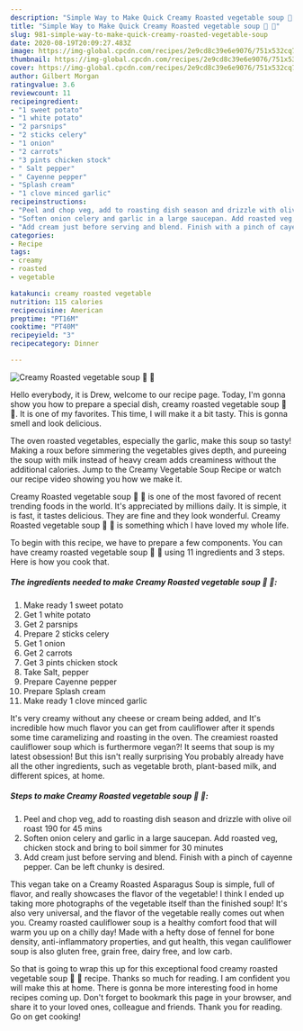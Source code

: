 ```yaml
---
description: "Simple Way to Make Quick Creamy Roasted vegetable soup 🥔 🥕"
title: "Simple Way to Make Quick Creamy Roasted vegetable soup 🥔 🥕"
slug: 981-simple-way-to-make-quick-creamy-roasted-vegetable-soup
date: 2020-08-19T20:09:27.483Z
image: https://img-global.cpcdn.com/recipes/2e9cd8c39e6e9076/751x532cq70/creamy-roasted-vegetable-soup-🥔-🥕-recipe-main-photo.jpg
thumbnail: https://img-global.cpcdn.com/recipes/2e9cd8c39e6e9076/751x532cq70/creamy-roasted-vegetable-soup-🥔-🥕-recipe-main-photo.jpg
cover: https://img-global.cpcdn.com/recipes/2e9cd8c39e6e9076/751x532cq70/creamy-roasted-vegetable-soup-🥔-🥕-recipe-main-photo.jpg
author: Gilbert Morgan
ratingvalue: 3.6
reviewcount: 11
recipeingredient:
- "1 sweet potato"
- "1 white potato"
- "2 parsnips"
- "2 sticks celery"
- "1 onion"
- "2 carrots"
- "3 pints chicken stock"
- " Salt pepper"
- " Cayenne pepper"
- "Splash cream"
- "1 clove minced garlic"
recipeinstructions:
- "Peel and chop veg, add to roasting dish season and drizzle with olive oil roast 190 for 45 mins"
- "Soften onion celery and garlic in a large saucepan. Add roasted veg, chicken stock and bring to boil simmer for 30 minutes"
- "Add cream just before serving and blend. Finish with a pinch of cayenne pepper. Can be left chunky is desired."
categories:
- Recipe
tags:
- creamy
- roasted
- vegetable

katakunci: creamy roasted vegetable 
nutrition: 115 calories
recipecuisine: American
preptime: "PT16M"
cooktime: "PT40M"
recipeyield: "3"
recipecategory: Dinner

---
```



![Creamy Roasted vegetable soup 🥔 🥕](https://img-global.cpcdn.com/recipes/2e9cd8c39e6e9076/751x532cq70/creamy-roasted-vegetable-soup-🥔-🥕-recipe-main-photo.jpg)

Hello everybody, it is Drew, welcome to our recipe page. Today, I'm gonna show you how to prepare a special dish, creamy roasted vegetable soup 🥔 🥕. It is one of my favorites. This time, I will make it a bit tasty. This is gonna smell and look delicious.

The oven roasted vegetables, especially the garlic, make this soup so tasty! Making a roux before simmering the vegetables gives depth, and pureeing the soup with milk instead of heavy cream adds creaminess without the additional calories. Jump to the Creamy Vegetable Soup Recipe or watch our recipe video showing you how we make it.

Creamy Roasted vegetable soup 🥔 🥕 is one of the most favored of recent trending foods in the world. It's appreciated by millions daily. It is simple, it is fast, it tastes delicious. They are fine and they look wonderful. Creamy Roasted vegetable soup 🥔 🥕 is something which I have loved my whole life.


To begin with this recipe, we have to prepare a few components. You can have creamy roasted vegetable soup 🥔 🥕 using 11 ingredients and 3 steps. Here is how you cook that.

<!--inarticleads1-->

##### The ingredients needed to make Creamy Roasted vegetable soup 🥔 🥕:

1. Make ready 1 sweet potato
1. Get 1 white potato
1. Get 2 parsnips
1. Prepare 2 sticks celery
1. Get 1 onion
1. Get 2 carrots
1. Get 3 pints chicken stock
1. Take  Salt, pepper
1. Prepare  Cayenne pepper
1. Prepare Splash cream
1. Make ready 1 clove minced garlic


It&#39;s very creamy without any cheese or cream being added, and It&#39;s incredible how much flavor you can get from cauliflower after it spends some time caramelizing and roasting in the oven. The creamiest roasted cauliflower soup which is furthermore vegan?! It seems that soup is my latest obsession! But this isn&#39;t really surprising You probably already have all the other ingredients, such as vegetable broth, plant-based milk, and different spices, at home. 

<!--inarticleads2-->

##### Steps to make Creamy Roasted vegetable soup 🥔 🥕:

1. Peel and chop veg, add to roasting dish season and drizzle with olive oil roast 190 for 45 mins
1. Soften onion celery and garlic in a large saucepan. Add roasted veg, chicken stock and bring to boil simmer for 30 minutes
1. Add cream just before serving and blend. Finish with a pinch of cayenne pepper. Can be left chunky is desired.


This vegan take on a Creamy Roasted Asparagus Soup is simple, full of flavor, and really showcases the flavor of the vegetable! I think I ended up taking more photographs of the vegetable itself than the finished soup! It&#39;s also very universal, and the flavor of the vegetable really comes out when you. Creamy roasted cauliflower soup is a healthy comfort food that will warm you up on a chilly day! Made with a hefty dose of fennel for bone density, anti-inflammatory properties, and gut health, this vegan cauliflower soup is also gluten free, grain free, dairy free, and low carb. 

So that is going to wrap this up for this exceptional food creamy roasted vegetable soup 🥔 🥕 recipe. Thanks so much for reading. I am confident you will make this at home. There is gonna be more interesting food in home recipes coming up. Don't forget to bookmark this page in your browser, and share it to your loved ones, colleague and friends. Thank you for reading. Go on get cooking!
